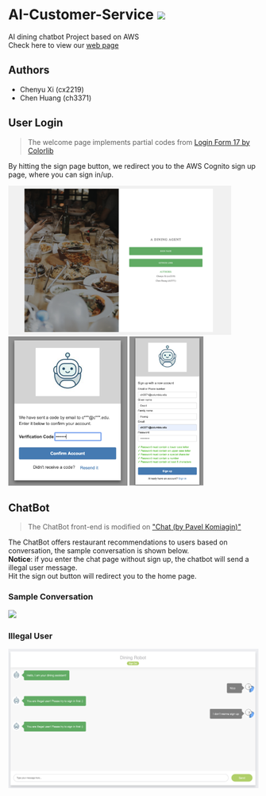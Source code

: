 #  AI-Customer-Service <img src="https://github.com/David-ChenH/AI-Customer-Service/blob/master/Front-end/images/icons/robot_icon.ico" width=50>

AI dining chatbot Project based on AWS<br/>
Check here to view our <a href='https://d3n3sktne54bjw.cloudfront.net/index.html'> web page </a> 

## Authors
- Chenyu Xi (cx2219)
- Chen Huang (ch3371)

## User Login

> The welcome page implements partial codes from <a href='https://colorlib.com/wp/template/login-form-v17/'>Login Form 17 by Colorlib</a>

By hitting the sign page button, we redirect you to the AWS Cognito sign up page, where you can sign in/up.

<img src=https://github.com/David-ChenH/AI-Customer-Service/blob/master/images/login%20page.png alt='Home Page' height=300> <img src='https://github.com/David-ChenH/AI-Customer-Service/blob/master/images/code%20sender.png' height=300> <img src='https://github.com/David-ChenH/AI-Customer-Service/blob/master/images/signup.png' height=300>

## ChatBot
> The ChatBot front-end is modified on <a href=https://bootsnipp.com/snippets/ZlkBn>"Chat (by Pavel Komiagin)"</a> <br/>

The ChatBot offers restaurant recommendations to users based on conversation, the sample conversation is shown below.<br/>
**Notice**: if you enter the chat page without sign up, the chatbot will send a illegal user message.<br/>
Hit the sign out button will redirect you to the home page.

### Sample Conversation
<img src="https://github.com/David-ChenH/AI-Customer-Service/blob/master/images/animate.gif">

### Illegal User
<img src="https://github.com/David-ChenH/AI-Customer-Service/blob/master/images/illegal%20user.png">
